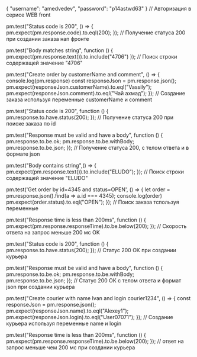 {
  "username": "amedvedev",
  "password": "p14astwd63"
}
 // Авторизация в серисе WEB front

pm.test("Status code is 200", () => {
  pm.expect(pm.response.code).to.eql(200); 
}); 
 // Получение статуса 200 при создании заказа нап фронте

pm.test("Body matches string", function () {
    pm.expect(pm.response.text()).to.include("4706")
});
 // Поиск строки содержащей значение "4706"

pm.test("Create order by customerName and comment", () => {
    console.log(pm.response)
  const responseJson = pm.response.json();
  pm.expect(responseJson.customerName).to.eql("Vassily"); 
  pm.expect(responseJson.comment).to.eql("Чай ахмад");
});
 // Создание заказа используя переменные customerName и comment

pm.test("Status code is 200", function () {
  pm.response.to.have.status(200);
});
 // Получение статуса 200 при поиске заказа по id

pm.test("Response must be valid and have a body", function () {
     pm.response.to.be.ok;
     pm.response.to.be.withBody;
     pm.response.to.be.json;
});
 // Получение статуса 200, с телом ответа и в формате json

pm.test("Body contains string",() => {
  pm.expect(pm.response.text()).to.include("ELUDO");
});
 //  Поиск строки содержащей значение "ELUDO"

pm.test('Get order by id=4345 and status=OPEN', () => {
    let order = pm.response.json().find(a => a.id === 4345);
    console.log(order)
    pm.expect(order.status).to.eql("OPEN");
});
 // Поиск заказа тспользуя переменные 

pm.test("Response time is less than 200ms", function () {
    pm.expect(pm.response.responseTime).to.be.below(200);
});
 // Скорость ответа на запрос меньше 200 мс OK

pm.test("Status code is 200", function () {
  pm.response.to.have.status(200);
});
 // Статус 200 ОК при создании курьера

pm.test("Response must be valid and have a body", function () {
     pm.response.to.be.ok;
     pm.response.to.be.withBody;
     pm.response.to.be.json;
});
 // Статус 200 ОК с телом ответа и формат  json при создании курьера

pm.test("Create courier with name Ivan and login courier1234", () => {
  const responseJson = pm.response.json();
  pm.expect(responseJson.name).to.eql("Alexey1"); 
  pm.expect(responseJson.login).to.eql("User07071");
});
 // Создание курьера используя переменные name и login 

pm.test("Response time is less than 200ms", function () {
    pm.expect(pm.response.responseTime).to.be.below(200);
});
 //  ответ на запрос меньше чем 200 мс при создании курьера



